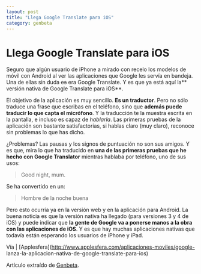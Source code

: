 ```yaml
---
layout: post
title: "Llega Google Translate para iOS"
category: genbeta
---
```


# Llega Google Translate para iOS

Seguro que algún usuario de iPhone a mirado con recelo los modelos de móvil
con Android al ver las aplicaciones que Google les servía en bandeja. Una de
ellas sin duda <del>es</del> era Google Translate. Y es que ya está aquí la**
versión nativa de Google Translate para iOS**.

El objetivo de la aplicación es muy sencillo. **Es un traductor**. Pero no
sólo traduce una frase que escribas en el teléfono, sino que **además puede
traducir lo que capta el micrófono**. Y la traducción te la muestra escrita en
la pantalla, e incluso es capaz de _hablarla_. Las primeras pruebas de la
aplicación son bastante satisfactorias, si hablas claro (muy claro), reconoce
sin problemas lo que has dicho.

¿Problemas? Las pausas y los signos de puntuación no son sus amigos. Y es que,
mira lo que ha traducido en **una de las primeras pruebas que he hecho con
Google Translator** mientras hablaba por teléfono, uno de sus usos:  

> Good night, mum.

Se ha convertido en un:

> Hombre de la noche buena

Pero esto ocurría ya en la versión web y en la aplicación para Android. La
buena noticia es que la versión nativa ha llegado (para versiones 3 y 4 de
iOS) y puede indicar que **la gente de Google va a ponerse manos a la obra con
las aplicaciones de iOS**. Y es que hay muchas aplicaciones nativas que
todavía están esperando los usuarios de iPhone y iPad.

Vía | [Applesfera](http://www.applesfera.com/aplicaciones-moviles/google-
lanza-la-aplicacion-nativa-de-google-translate-para-ios)

Artículo extraído de [Genbeta](http://www.genbeta.com).